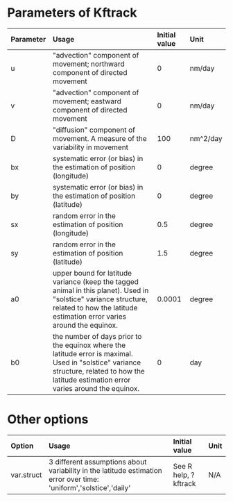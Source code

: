 

# Parameters of Kftrack #

| **Parameter** | **Usage** | **Initial value** | **Unit** |
|:--------------|:----------|:------------------|:---------|
| u             | "advection" component of movement; northward component of directed movement | 0                 | nm/day   |
| v             | "advection" component of movement; eastward component of directed movement | 0                 | nm/day   |
| D             | "diffusion" component of movement. A measure of the variability in movement  | 100               | nm^2/day |
| bx            | systematic error (or bias) in the estimation of position (longitude) | 0                 | degree   |
| by            | systematic error (or bias) in the estimation of position (latitude) | 0                 | degree   |
| sx            | random error in the estimation of position (longitude) | 0.5               | degree   |
| sy            | random error in the estimation of position (latitude) | 1.5               | degree   |
| a0            | upper bound for latitude variance (keep the tagged animal in this planet). Used in "solstice" variance structure, related to how the latitude estimation error varies around the equinox. | 0.0001            | degree   |
| b0            | the number of days prior to the equinox where the latitude error is maximal. Used in "solstice" variance structure, related to how the latitude estimation error varies around the equinox. | 0                 | day      |

# Other options #

| **Option** | **Usage** | **Initial value** | **Unit** |
|:-----------|:----------|:------------------|:---------|
|var.struct  | 3 different assumptions about variability in the latitude estimation error over time: 'uniform','solstice','daily' | See R help, ?kftrack | N/A      |